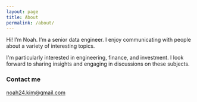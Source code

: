 ```yaml
---
layout: page
title: About
permalink: /about/
---
```


Hi! I’m Noah. I’m a senior data engineer. I enjoy communicating with people about a variety of interesting topics.  

I'm particularly interested in engineering, finance, and investment. I look forward to sharing insights and engaging in discussions on these subjects.

### Contact me

[noah24.kim@gmail.com](mailto:noah24.kim@gmail.com)
